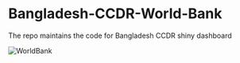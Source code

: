 # Bangladesh-CCDR-World-Bank
The repo maintains the code for Bangladesh CCDR shiny dashboard

![WorldBank](https://github.com/zia-foisal/Bangladesh-CCDR-World-Bank/blob/main/CCDR_Dashboard/www/worldbank_logo.jpg)
